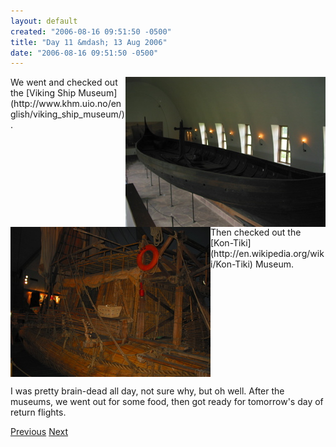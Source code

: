 ```yaml
---
layout: default
created: "2006-08-16 09:51:50 -0500"
title: "Day 11 &mdash; 13 Aug 2006"
date: "2006-08-16 09:51:50 -0500"
---
```



<img src="images/IMG_1479.jpg" align="right" />
We went and checked out the [Viking Ship Museum](http://www.khm.uio.no/english/viking_ship_museum/).
<br clear="all" />

<img src="images/IMG_1482.jpg" align="left" />
Then checked out the [Kon-Tiki](http://en.wikipedia.org/wiki/Kon-Tiki) Museum.
<br clear="all" />

I was pretty brain-dead all day, not sure why, but oh well.  After the museums, we went out for some food, then got ready for tomorrow's day of return flights.

[Previous](day10.html)
[Next](index.html)


